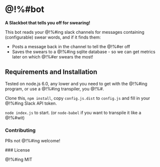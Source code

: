 # @!%#bot

**A Slackbot that tells you off for swearing!**

This bot reads your @!%#ing slack channels for messages containing (configurable) swear words, and if it finds them:

- Posts a message back in the channel to tell the @!%#er off
- Saves the swears to a @!%#ing sqlite database - so we can get metrics later on which @!%#er swears the most!

## Requirements and Installation

Tested on node.js 6.0, any lower and you need to get with the @!%#ing program, or use a @!%#ing transpiler, you @!%#.

Clone this, `npm install`, copy `config.js.dist` to `config.js` and fill in your @!%#ing Slack API token.

`node index.js` to start. (or `node-babel` if you want to transpile it like a @!%#wit)

### Contributing

PRs not @!%#ing welcome!

### License

@!%#ing MIT
